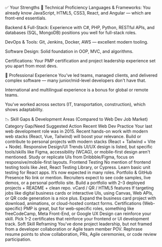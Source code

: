 ✅ Your Strengths
🧠 Technical Proficiency
Languages & Frameworks: You already know JavaScript, HTML5, CSS3, React, and Angular — which are front-end essentials.

Backend & Full-Stack: Experience with C#, PHP, Python, RESTful APIs, and databases (SQL, MongoDB) positions you well for full-stack roles.

DevOps & Tools: Git, Jenkins, Docker, AWS — excellent modern tooling.

Software Design: Solid foundation in OOP, MVC, and algorithms.

Certifications: Your PMP certification and project leadership experience set you apart from most devs.

💼 Professional Experience
You’ve led teams, managed clients, and delivered complex software — many junior/mid-level developers don't have that.

International and multilingual experience is a bonus for global or remote teams.

You’ve worked across sectors (IT, transportation, construction), which shows adaptability.

📉 Skill Gaps & Development Areas (Compared to Web Dev Job Market)
Category	Gap/Need	Suggested Action
Recent Web Dev Practice	Your last web development role was in 2015. Recent hands-on work with modern web stacks (React, Vue, Tailwind) will boost your relevance.	Build or contribute to personal projects with modern stacks (React + Tailwind + Vite + Node).
Responsive Design/UI Trends	UI/UX design is listed, but specific tools/skills like Figma, accessibility (WCAG), or mobile-first design aren't mentioned.	Study or replicate UIs from Dribbble/Figma, focus on responsive/mobile-first layouts.
Frontend Testing	No mention of frontend testing tools like Jest, React Testing Library, or Cypress.	Learn basic unit testing for React apps. It’s now expected in many roles.
Portfolio & GitHub Presence	No link or mention. Recruiters expect to see code samples, live demos, or a personal portfolio site.	Build a portfolio with 2–3 deployed projects + README + clean repo.
vCard / QR / HTML5 features	If targeting jobs like digital business cards or interactive UIs, using Canvas, Web APIs, or QR code generation is a nice plus.	Expand the business card project with download, animations, or cloud-hosted contact forms.
Certifications (Web-specific)	PMP is great, but for web-specific roles, something like freeCodeCamp, Meta Front-End, or Google UX Design can reinforce your skill.	Pick 1–2 certificates that reinforce your frontend or UI development track.
Soft Skill Reframing	You've done project leadership, but not framed from a developer collaboration or Agile team member POV.	Rephrase resume points to show collaboration, PRs, Agile ceremonies, or code review participation.